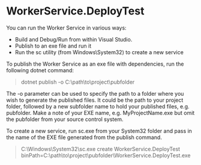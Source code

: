 # WorkerService.DeployTest

You can run the Worker Service in various ways:

* Build and Debug/Run from within Visual Studio.
* Publish to an exe file and run it
* Run the sc utility (from Windows\System32) to create a new service

To publish the Worker Service as an exe file with dependencies, run the following dotnet command:

> dotnet publish -o C:\path\to\project\pubfolder

The -o parameter can be used to specify the path to a folder where you wish to generate the published files. It could be the path to your project folder, followed by a new subfolder name to hold your published files, e.g. pubfolder. Make a note of your EXE name, e.g. MyProjectName.exe but omit the pubfolder from your source control system.

To create a new service, run sc.exe from your System32 folder and pass in the name of the EXE file generated from the publish command.

> C:\Windows\System32\sc.exe create WorkerService.DeployTest binPath=C:\path\to\project\pubfolder\WorkerService.DeployTest.exe